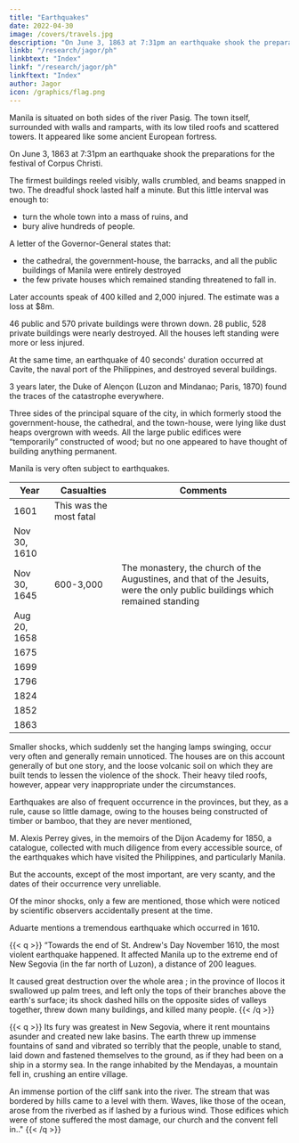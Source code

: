 ```yaml
---
title: "Earthquakes"
date: 2022-04-30
image: /covers/travels.jpg
description: "On June 3, 1863 at 7:31pm an earthquake shook the preparations for the festival of Corpus Christi"
linkb: "/research/jagor/ph"
linkbtext: "Index"
linkf: "/research/jagor/ph"
linkftext: "Index"
author: Jagor
icon: /graphics/flag.png
---
```



Manila is situated on both sides of the river Pasig. The town itself, surrounded with walls and ramparts, with its low tiled roofs and scattered towers. It <!-- , had, in 1859, the appearance of --> appeared like some ancient European fortress. 

On June 3, 1863 at 7:31pm an earthquake shook the preparations for the festival of Corpus Christi. 

The firmest buildings reeled visibly, walls crumbled, and beams snapped in two. The dreadful shock lasted half a minute. But this little interval was enough to:
- turn the whole town into a mass of ruins, and
- bury alive hundreds of people. 

A letter of the Governor-General states that:
- the cathedral, the government-house, the barracks, and all the public buildings of Manila were entirely destroyed
- the few private houses which remained standing threatened to fall in. 

Later accounts speak of 400 killed and 2,000 injured. The estimate was a loss at $8m. 

46 public and 570 private buildings were thrown down. 28 public, 528 private buildings were nearly destroyed. All the houses left standing were more or less injured.

At the same time, an earthquake of 40 seconds' duration occurred at Cavite, the naval port of the Philippines, and destroyed several buildings.

3 years later, the Duke of Alençon (Luzon and Mindanao; Paris, 1870) found the traces of the catastrophe everywhere. 

Three sides of the principal square of the city, in which formerly stood the government-house, the cathedral, and the town-house, were lying like dust heaps overgrown with weeds. All the large public edifices were “temporarily” constructed of wood; but no one appeared to have thought of building anything permanent.

Manila is very often subject to earthquakes. 

Year | Casualties | Comments
--- | --- | ---  
1601 | This was the most fatal |
Nov 30, 1610 | |
Nov 30, 1645 | 600-3,000 | The monastery, the church of the Augustines, and that of the Jesuits, were the only public buildings which remained standing
Aug 20, 1658 | |
1675 | |
1699 | | 
1796 | |
1824 | |
1852 | |
1863 | |


Smaller shocks, which suddenly set the hanging lamps swinging, occur very often and generally remain unnoticed. The houses are on this account generally of but one story, and the loose volcanic soil on which they are built tends to lessen the violence of the shock. Their heavy tiled roofs, however, appear very inappropriate under the circumstances. 

Earthquakes are also of frequent occurrence in the provinces, but they, as a rule, cause so little damage, owing to the houses being constructed of timber or bamboo, that they are never mentioned,

M. Alexis Perrey gives, in the memoirs of the Dijon Academy for 1850, a catalogue, collected with much diligence from every accessible source, of the earthquakes which have visited the Philippines, and particularly Manila. 

But the accounts, except of the most important, are very scanty, and the dates of their occurrence very unreliable. 

Of the minor shocks, only a few are mentioned, those which were noticed by scientific observers accidentally present at the time.

Aduarte mentions a tremendous earthquake which occurred in 1610. <!-- I briefly quote his version of the details of the catastrophe, as I find them mentioned nowhere else. -->

{{< q >}}
“Towards the end of St. Andrew's Day November 1610, the most violent earthquake happened. It affected Manila up to the extreme end of New Segovia (in the far north of Luzon), a distance of 200 leagues.

It caused great destruction over the whole area ; in the province of Ilocos it swallowed up palm trees, and left only the tops of their branches above the earth's surface; its shock dashed hills on the opposite sides of valleys together, threw down many buildings, and killed many people. 
{{< /q >}}

{{< q >}}
Its fury was greatest in New Segovia, where it rent mountains asunder and created new lake basins. The earth threw up immense fountains of sand and vibrated so terribly that the people, unable to stand, laid down and fastened themselves to the ground, as if they had been on a ship in a stormy sea. In the range inhabited by the Mendayas, a mountain fell in, crushing an entire village. 

An immense portion of the cliff sank into the river. The stream that was bordered by hills came to a level with them. Waves, like those of the ocean, arose from the riverbed as if lashed by a furious wind. Those edifices which were of stone suffered the most damage, our church and the convent fell in.."
{{< /q >}}